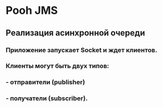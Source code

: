 # Pooh JMS
## Реализация асинхронной очереди
### Приложение запускает Socket и ждет клиентов.
### Клиенты могут быть двух типов: 
### - отправители (publisher)
### - получатели (subscriber).
